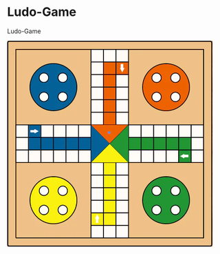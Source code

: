 # Ludo-Game
Ludo-Game

![alt text](https://github.com/AyomideOjo/Ludo-Game/blob/main/i993_pimgpsh_fullsize_distr.webp?raw=true)
